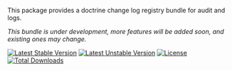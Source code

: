 This package provides a doctrine change log registry bundle for audit and logs.

*This bundle is under development, more features will be added soon, and existing ones may change.*

[![Latest Stable Version](https://poser.pugx.org/softspring/doctrine-changelog-bundle/v/stable.svg)](https://packagist.org/packages/softspring/doctrine-changelog-bundle)
[![Latest Unstable Version](https://poser.pugx.org/softspring/doctrine-changelog-bundle/v/unstable.svg)](https://packagist.org/packages/softspring/doctrine-changelog-bundle)
[![License](https://poser.pugx.org/softspring/doctrine-changelog-bundle/license.svg)](https://packagist.org/packages/softspring/doctrine-changelog-bundle)
[![Total Downloads](https://poser.pugx.org/softspring/doctrine-changelog-bundle/downloads)](https://packagist.org/packages/softspring/doctrine-changelog-bundle)
